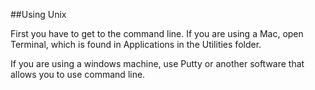 ##Using Unix

First you have to get to the command line. If you are using a Mac, open Terminal, which is found in Applications in the Utilities folder.

If you are using a windows machine, use Putty or another software that allows you to use command line.

